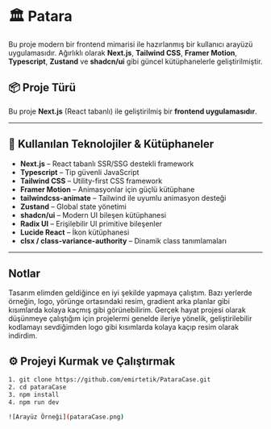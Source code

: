 # 🏛️ Patara

Bu proje modern bir frontend mimarisi ile hazırlanmış bir kullanıcı arayüzü uygulamasıdır. Ağırlıklı olarak **Next.js**, **Tailwind CSS**, **Framer Motion**, **Typescript**, **Zustand** ve **shadcn/ui** gibi güncel kütüphanelerle geliştirilmiştir.

## 📦 Proje Türü

Bu proje **Next.js** (React tabanlı) ile geliştirilmiş bir **frontend uygulamasıdır**.

---

## 🚀 Kullanılan Teknolojiler & Kütüphaneler

- **Next.js** – React tabanlı SSR/SSG destekli framework
- **Typescript** – Tip güvenli JavaScript
- **Tailwind CSS** – Utility-first CSS framework
- **Framer Motion** – Animasyonlar için güçlü kütüphane
- **tailwindcss-animate** – Tailwind ile uyumlu animasyon desteği
- **Zustand** – Global state yönetimi
- **shadcn/ui** – Modern UI bileşen kütüphanesi
- **Radix UI** – Erişilebilir UI primitive bileşenler
- **Lucide React** – İkon kütüphanesi
- **clsx / class-variance-authority** – Dinamik class tanımlamaları

---
## Notlar
   Tasarım elimden geldiğince en iyi şekilde yapmaya çalıştım. Bazı yerlerde örneğin, logo, yörünge ortasındaki resim, gradient arka planlar gibi kısımlarda kolaya kaçmış gibi görünebilirim. Gerçek hayat projesi olarak düşünmeye çalıştığım için projelermi genelde ileriye yönelik, geliştirilebilir kodlamayı sevdiğimden logo gibi kısımlarda kolaya kaçıp resim olarak indirdim.

## ⚙️ Projeyi Kurmak ve Çalıştırmak

```bash
1. git clone https://github.com/emirtetik/PataraCase.git
2. cd pataraCase
3. npm install
4. npm run dev

![Arayüz Örneği](pataraCase.png)
